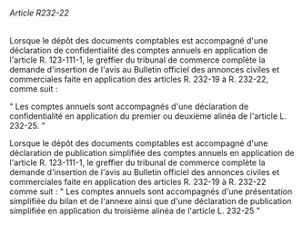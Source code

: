 ###### Article R232-22

Lorsque le dépôt des documents comptables est accompagné d'une déclaration de confidentialité des comptes annuels en application de l'article R. 123-111-1, le greffier du tribunal de commerce complète la demande d'insertion de l'avis au Bulletin officiel des annonces civiles et commerciales faite en application des articles R. 232-19 à R. 232-22, comme suit :

“ Les comptes annuels sont accompagnés d'une déclaration de confidentialité en application du premier ou deuxième alinéa de l'article L. 232-25. ”

Lorsque le dépôt des documents comptables est accompagné d'une déclaration de publication simplifiée des comptes annuels en application de l'article R. 123-111-1, le greffier du tribunal de commerce complète la demande d'insertion de l'avis au Bulletin officiel des annonces civiles et commerciales faite en application des articles R. 232-19 à R. 232-22 comme suit : “ Les comptes annuels sont accompagnés d'une présentation simplifiée du bilan et de l'annexe ainsi que d'une déclaration de publication simplifiée en application du troisième alinéa de l'article L. 232-25 ”

